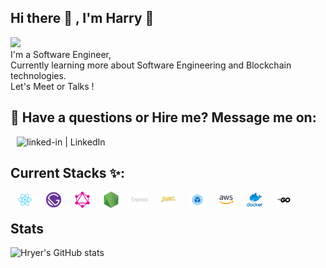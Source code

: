 ## Hi there 👋 , I'm Harry 🦊
<img width="150" src="https://hryer.dev/_ipx/w_1920,q_75/%2F_next%2Fstatic%2Fmedia%2Fdeveloper-pic-1.1709b938.png](https://hryer.dev/_next/image?url=%2F_next%2Fstatic%2Fmedia%2Fdeveloper-pic-1.1709b938.png" />
<br />
I'm a Software Engineer, <br />
Currently learning more about Software Engineering and Blockchain technologies. <br />
Let's Meet or Talks !<br />

## 🤙 Have a questions or Hire me? Message me on:

[<img align="left" alt="linked-in | LinkedIn" src="https://img.shields.io/badge/LinkedIn-0077B5?style=for-the-badge&logo=linkedin&logoColor=white" style="margin:0 10px"/>][linkedin]

<br />

## Current Stacks ✨:

<img align="left" alt="React" width="26px" src="https://raw.githubusercontent.com/github/explore/80688e429a7d4ef2fca1e82350fe8e3517d3494d/topics/react/react.png" style="margin:0 10px"/>
<img align="left" alt="Gatsby" width="26px" src="https://raw.githubusercontent.com/github/explore/e94815998e4e0713912fed477a1f346ec04c3da2/topics/gatsby/gatsby.png" style="margin:0 10px"/>
<img align="left" alt="GraphQL" width="26px" src="https://raw.githubusercontent.com/github/explore/80688e429a7d4ef2fca1e82350fe8e3517d3494d/topics/graphql/graphql.png" style="margin:0 10px"/>
<img align="left" alt="Node.js" width="26px" src="https://raw.githubusercontent.com/github/explore/80688e429a7d4ef2fca1e82350fe8e3517d3494d/topics/nodejs/nodejs.png" style="margin:0 10px"/>
<img align="left" alt="Express.js" width="26px" src="https://raw.githubusercontent.com/github/explore/80688e429a7d4ef2fca1e82350fe8e3517d3494d/topics/express/express.png" style="margin:0 10px"/>
<img align="left" alt="babeljs" width="26px" src="https://raw.githubusercontent.com/github/explore/cb39e2385dfcec8a661d01bfacff6b1e33bbaa9d/topics/babel/babel.png" style="margin:0 10px"/>
<img align="left" alt="webpack" width="26px" src="https://raw.githubusercontent.com/github/explore/80688e429a7d4ef2fca1e82350fe8e3517d3494d/topics/webpack/webpack.png" style="margin:0 10px"/>
<img align="left" alt="aws" width="26px" src="https://raw.githubusercontent.com/github/explore/fbceb94436312b6dacde68d122a5b9c7d11f9524/topics/aws/aws.png" style="margin:0 10px"/>
<img align="left" alt="docker" width="26px" src="https://raw.githubusercontent.com/github/explore/80688e429a7d4ef2fca1e82350fe8e3517d3494d/topics/docker/docker.png" style="margin:0 10px"/>
<img align="left" alt="golang" width="26px" src="https://raw.githubusercontent.com/github/explore/80688e429a7d4ef2fca1e82350fe8e3517d3494d/topics/go/go.png" style="margin:0 10px"/>

<br />

[linkedin]: https://www.linkedin.com/in/hryer/

## Stats
![Hryer's GitHub stats](https://github-readme-stats.vercel.app/api?username=hryer&show_icons=true&theme=radical)


